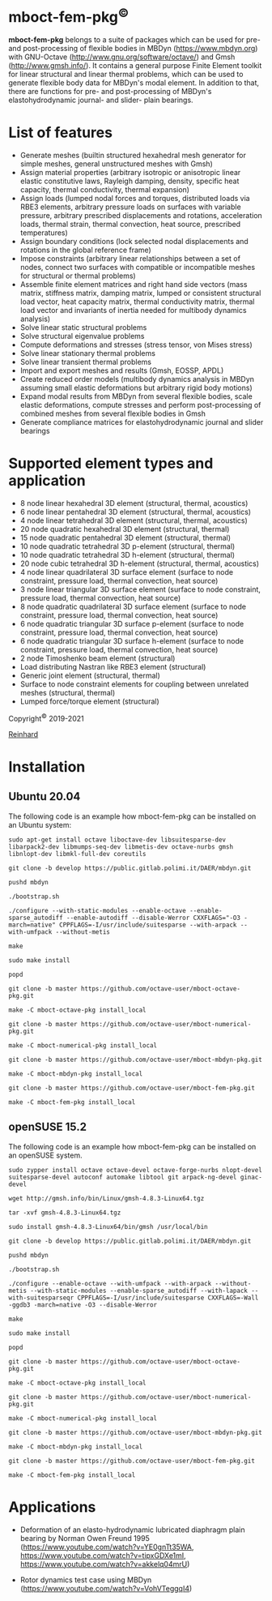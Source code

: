 # mboct-fem-pkg<sup>&copy;</sup>
**mboct-fem-pkg** belongs to a suite of packages which can be used for pre- and post-processing of flexible bodies in MBDyn (https://www.mbdyn.org) with GNU-Octave (http://www.gnu.org/software/octave/) and Gmsh (http://www.gmsh.info/).
It contains a general purpose Finite Element toolkit for linear structural and linear thermal problems, which can be used to generate flexible body data for MBDyn's modal element.
In addition to that, there are functions for pre- and post-processing of MBDyn's elastohydrodynamic journal- and slider- plain bearings.

# List of features
  - Generate meshes (builtin structured hexahedral mesh generator for simple meshes, general unstructured meshes with Gmsh)
  - Assign material properties (arbitrary isotropic or anisotropic linear elastic constitutive laws, Rayleigh damping, density, specific heat capacity, thermal conductivity, thermal expansion)
  - Assign loads (lumped nodal forces and torques, distributed loads via RBE3 elements, arbitrary pressure loads on surfaces with variable pressure, arbitrary prescribed displacements and rotations, acceleration loads, thermal strain, thermal convection, heat source, prescribed temperatures)
  - Assign boundary conditions (lock selected nodal displacements and rotations in the global reference frame)
  - Impose constraints (arbitrary linear relationships between a set of nodes, connect two surfaces with compatible or incompatible meshes for structural or thermal problems)
  - Assemble finite element matrices and right hand side vectors (mass matrix, stiffness matrix, damping matrix, lumped or consistent structural load vector, heat capacity matrix, thermal conductivity matrix, thermal load vector and invariants of inertia needed for multibody dynamics analysis)
  - Solve linear static structural problems
  - Solve structural eigenvalue problems
  - Compute deformations and stresses (stress tensor, von Mises stress)
  - Solve linear stationary thermal problems
  - Solve linear transient thermal problems
  - Import and export meshes and results (Gmsh, EOSSP, APDL)
  - Create reduced order models (multibody dynamics analysis in MBDyn assuming small elastic deformations but arbitrary rigid body motions)
  - Expand modal results from MBDyn from several flexible bodies, scale elastic deformations, compute stresses and perform post-processing of combined meshes from several flexible bodies in Gmsh
  - Generate compliance matrices for elastohydrodynamic journal and slider bearings

# Supported element types and application
  - 8 node linear hexahedral 3D element (structural, thermal, acoustics)
  - 6 node linear pentahedral 3D element (structural, thermal, acoustics)
  - 4 node linear tetrahedral 3D element (structural, thermal, acoustics)
  - 20 node quadratic hexahedral 3D element (structural, thermal)
  - 15 node quadratic pentahedral 3D element (structural, thermal)
  - 10 node quadratic tetrahedral 3D p-element (structural, thermal)
  - 10 node quadratic tetrahedral 3D h-element (structural, thermal)
  - 20 node cubic tetrahedral 3D h-element (structural, thermal, acoustics)
  - 4 node linear quadrilateral 3D surface element (surface to node constraint, pressure load, thermal convection, heat source)
  - 3 node linear triangular 3D surface element (surface to node constraint, pressure load, thermal convection, heat source)
  - 8 node quadratic quadrilateral 3D surface element (surface to node constraint, pressure load, thermal convection, heat source)
  - 6 node quadratic triangular 3D surface p-element (surface to node constraint, pressure load, thermal convection, heat source)
  - 6 node quadratic triangular 3D surface h-element (surface to node constraint, pressure load, thermal convection, heat source)
  - 2 node Timoshenko beam element (structural)
  - Load distributing Nastran like RBE3 element (structural)
  - Generic joint element (structural, thermal)
  - Surface to node constraint elements for coupling between unrelated meshes (structural, thermal)
  - Lumped force/torque element (structural)

Copyright<sup>&copy;</sup> 2019-2021

[Reinhard](mailto:octave-user@a1.net)

# Installation
  ## Ubuntu 20.04
  The following code is an example how mboct-fem-pkg can be installed on an Ubuntu system:

  `sudo apt-get install octave liboctave-dev libsuitesparse-dev libarpack2-dev libmumps-seq-dev libmetis-dev octave-nurbs gmsh libnlopt-dev libmkl-full-dev coreutils`

  `git clone -b develop https://public.gitlab.polimi.it/DAER/mbdyn.git`

  `pushd mbdyn`

  `./bootstrap.sh`

  `./configure --with-static-modules --enable-octave --enable-sparse_autodiff --enable-autodiff --disable-Werror CXXFLAGS="-O3 -march=native" CPPFLAGS=-I/usr/include/suitesparse --with-arpack --with-umfpack --without-metis`

  `make`

  `sudo make install`

  `popd`

  `git clone -b master https://github.com/octave-user/mboct-octave-pkg.git`

  `make -C mboct-octave-pkg install_local`

  `git clone -b master https://github.com/octave-user/mboct-numerical-pkg.git`

  `make -C mboct-numerical-pkg install_local`

  `git clone -b master https://github.com/octave-user/mboct-mbdyn-pkg.git`

  `make -C mboct-mbdyn-pkg install_local`

  `git clone -b master https://github.com/octave-user/mboct-fem-pkg.git`

  `make -C mboct-fem-pkg install_local`

  ## openSUSE 15.2
  The following code is an example how mboct-fem-pkg can be installed on an openSUSE system.

  `sudo zypper install octave octave-devel octave-forge-nurbs nlopt-devel suitesparse-devel autoconf automake libtool git arpack-ng-devel ginac-devel`

  `wget http://gmsh.info/bin/Linux/gmsh-4.8.3-Linux64.tgz`

  `tar -xvf gmsh-4.8.3-Linux64.tgz`

  `sudo install gmsh-4.8.3-Linux64/bin/gmsh /usr/local/bin`

  `git clone -b develop https://public.gitlab.polimi.it/DAER/mbdyn.git`

  `pushd mbdyn`

  `./bootstrap.sh`

  `./configure --enable-octave --with-umfpack --with-arpack --without-metis --with-static-modules --enable-sparse_autodiff --with-lapack --with-suitesparseqr CPPFLAGS=-I/usr/include/suitesparse CXXFLAGS=-Wall -ggdb3 -march=native -O3 --disable-Werror`

  `make`

  `sudo make install`

  `popd`

  `git clone -b master https://github.com/octave-user/mboct-octave-pkg.git`

  `make -C mboct-octave-pkg install_local`

  `git clone -b master https://github.com/octave-user/mboct-numerical-pkg.git`

  `make -C mboct-numerical-pkg install_local`

  `git clone -b master https://github.com/octave-user/mboct-mbdyn-pkg.git`

  `make -C mboct-mbdyn-pkg install_local`

  `git clone -b master https://github.com/octave-user/mboct-fem-pkg.git`

  `make -C mboct-fem-pkg install_local`
  
# Applications
  - Deformation of an elasto-hydrodynamic lubricated diaphragm plain bearing by Norman Owen Freund 1995 (https://www.youtube.com/watch?v=YE0gnTt35WA, https://www.youtube.com/watch?v=tipxGDXe1mI, https://www.youtube.com/watch?v=akkelq04mrU)
  
  - Rotor dynamics test case using MBDyn (https://www.youtube.com/watch?v=VohVTeggqI4)	
